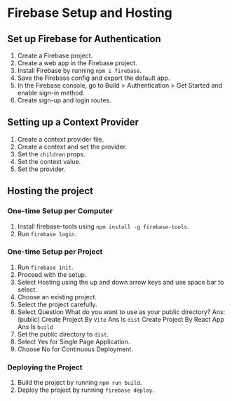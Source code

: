 # Firebase Setup and Hosting

## Set up Firebase for Authentication

1. Create a Firebase project.
2. Create a web app in the Firebase project.
3. Install Firebase by running `npm i firebase`.
4. Save the Firebase config and export the default app.
5. In the Firebase console, go to Build > Authentication > Get Started and enable sign-in method.
6. Create sign-up and login routes.

## Setting up a Context Provider

1. Create a context provider file.
2. Create a context and set the provider.
3. Set the `children` props.
4. Set the context value.
5. Set the provider.

## Hosting the project

### One-time Setup per Computer

1. Install firebase-tools using `npm install -g firebase-tools`.
2. Run `firebase login`.

### One-time Setup per Project

1. Run `firebase init`.
2. Proceed with the setup.
3. Select Hosting using the up and down arrow keys and use space bar to select.
4. Choose an existing project.
5. Select the project carefully.
6. Select   Question What do you want to use as your public directory? Ans:(public) Create Project By `Vite` Ans Is `dist` Create Project By React App Ans Is `build`  
6. Set the public directory to `dist`.
7. Select Yes for Single Page Application.
8. Choose No for Continuous Deployment.

### Deploying the Project

1. Build the project by running `npm run build`.
2. Deploy the project by running `firebase deploy`.
